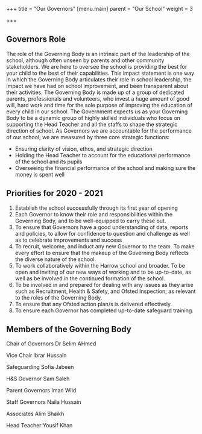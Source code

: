 +++
title = "Our Governors"
[menu.main]
parent = "Our School"
weight = 3

+++
## Governors Role

The role of the Governing Body is an intrinsic part of the leadership of the school, although often unseen by parents and other community stakeholders. We are here to oversee the school is providing the best for your child to the best of their capabilities. This impact statement is one way in which the Governing Body articulates their role in school leadership, the impact we have had on school improvement, and been transparent about their activities. The Governing Body is made up of a group of dedicated parents, professionals and volunteers, who invest a huge amount of good will, hard work and time for the sole purpose of improving the education of every child in our school. The Government expects us as your Governing Body to be a dynamic group of highly skilled individuals who focus on supporting the Head Teacher and all the staffs to shape the strategic direction of school. As Governors we are accountable for the performance of our school; we are measured by three core strategic functions:

* Ensuring clarity of vision, ethos, and strategic direction
* Holding the Head Teacher to account for the educational performance of the school and its pupils
* Overseeing the financial performance of the school and making sure the money is spent well

## Priorities for 2020 - 2021

1. Establish the school successfully through its first year of opening
2. Each Governor to know their role and responsibilities within the Governing Body, and to be well-equipped to carry these out.
3. To ensure that Governors have a good understanding of data, reports and policies, to allow for confidence to question and challenge as well as to celebrate improvements and success
4. To recruit, welcome, and induct any new Governor to the team. To make every effort to ensure that the makeup of the Governing Body reflects the diverse nature of the school.
5. To work collaboratively within the Harrow school and broader. To be open and inviting of our new ways of working and to be up-to-date, as well as be involved in the continued formation of the school.
6. To be involved in and prepared for dealing with any issues as they arise such as Recruitment, Health & Safety, and Ofsted Inspection; as relevant to the roles of the Governing Body.
7. To ensure that any Ofsted action plan/s is delivered effectively.
8. To ensure each Governor has completed up-to-date safeguard training.

## Members of the Governing Body

Chair of Governors     Dr Selim AHmed

Vice Chair                   Ibrar Hussain

Safeguarding              Sofia Jabeen

H&S Governor            Sam Saleh

Parent Governors        Iman Wild

Staff Governors           Naila Hussain

Associates                   Alim Shaikh

Head Teacher              Yousif Khan